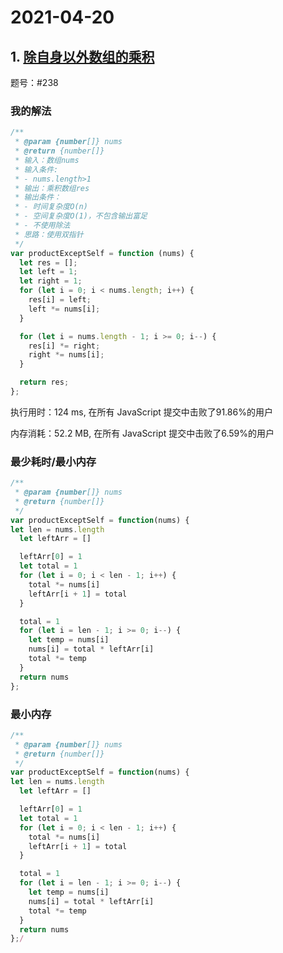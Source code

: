 # 2021-04-20

## 1. [除自身以外数组的乘积](https://leetcode-cn.com/problems/product-of-array-except-self/)

题号：#238

### 我的解法

```js
/**
 * @param {number[]} nums
 * @return {number[]}
 * 输入：数组nums
 * 输入条件:
 * - nums.length>1
 * 输出：乘积数组res
 * 输出条件：
 * - 时间复杂度O(n)
 * - 空间复杂度O(1)，不包含输出富足
 * - 不使用除法
 * 思路：使用双指针
 */
var productExceptSelf = function (nums) {
  let res = [];
  let left = 1;
  let right = 1;
  for (let i = 0; i < nums.length; i++) {
    res[i] = left;
    left *= nums[i];
  }

  for (let i = nums.length - 1; i >= 0; i--) {
    res[i] *= right;
    right *= nums[i];
  }

  return res;
};

```

执行用时：124 ms, 在所有 JavaScript 提交中击败了91.86%的用户

内存消耗：52.2 MB, 在所有 JavaScript 提交中击败了6.59%的用户

### 最少耗时/最小内存

```js
/**
 * @param {number[]} nums
 * @return {number[]}
 */
var productExceptSelf = function(nums) {
let len = nums.length
  let leftArr = []

  leftArr[0] = 1
  let total = 1
  for (let i = 0; i < len - 1; i++) {
    total *= nums[i]
    leftArr[i + 1] = total
  }

  total = 1
  for (let i = len - 1; i >= 0; i--) {
    let temp = nums[i]
    nums[i] = total * leftArr[i]
    total *= temp
  }
  return nums
};
```

### 最小内存

```js
/**
 * @param {number[]} nums
 * @return {number[]}
 */
var productExceptSelf = function(nums) {
let len = nums.length
  let leftArr = []

  leftArr[0] = 1
  let total = 1
  for (let i = 0; i < len - 1; i++) {
    total *= nums[i]
    leftArr[i + 1] = total
  }

  total = 1
  for (let i = len - 1; i >= 0; i--) {
    let temp = nums[i]
    nums[i] = total * leftArr[i]
    total *= temp
  }
  return nums
};/
```

